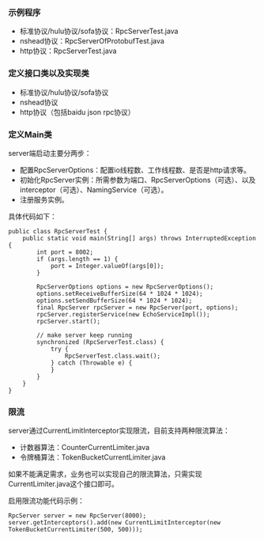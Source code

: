 ### 示例程序

- 标准协议/hulu协议/sofa协议：RpcServerTest.java
- nshead协议：RpcServerOfProtobufTest.java
- http协议：RpcServerTest.java

### 定义接口类以及实现类

- 标准协议/hulu协议/sofa协议
- nshead协议
- http协议（包括baidu json rpc协议）

### 定义Main类
server端启动主要分两步：

- 配置RpcServerOptions：配置io线程数、工作线程数、是否是http请求等。
- 初始化RpcServer实例：所需参数为端口、RpcServerOptions（可选）、以及interceptor（可选）、NamingService（可选）。
- 注册服务实例。

具体代码如下：

    public class RpcServerTest {
        public static void main(String[] args) throws InterruptedException {
            int port = 8002;
            if (args.length == 1) {
                port = Integer.valueOf(args[0]);
            }
     
            RpcServerOptions options = new RpcServerOptions();
            options.setReceiveBufferSize(64 * 1024 * 1024);
            options.setSendBufferSize(64 * 1024 * 1024);
            final RpcServer rpcServer = new RpcServer(port, options);
            rpcServer.registerService(new EchoServiceImpl());
            rpcServer.start();
     
            // make server keep running
            synchronized (RpcServerTest.class) {
                try {
                    RpcServerTest.class.wait();
                } catch (Throwable e) {
                }
            }
        }
    }
    
### 限流
server通过CurrentLimitInterceptor实现限流，目前支持两种限流算法：

- 计数器算法：CounterCurrentLimiter.java
- 令牌桶算法：TokenBucketCurrentLimiter.java

如果不能满足需求，业务也可以实现自己的限流算法，只需实现CurrentLimiter.java这个接口即可。

启用限流功能代码示例：

    RpcServer server = new RpcServer(8000); 
    server.getInterceptors().add(new CurrentLimitInterceptor(new TokenBucketCurrentLimiter(500, 500)));